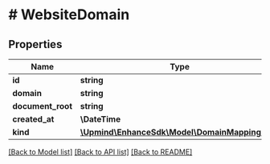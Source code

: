 # # WebsiteDomain

## Properties

Name | Type | Description | Notes
------------ | ------------- | ------------- | -------------
**id** | **string** |  |
**domain** | **string** |  |
**document_root** | **string** |  |
**created_at** | **\DateTime** |  |
**kind** | [**\Upmind\EnhanceSdk\Model\DomainMappingKind**](DomainMappingKind.md) |  |

[[Back to Model list]](../../README.md#models) [[Back to API list]](../../README.md#endpoints) [[Back to README]](../../README.md)
